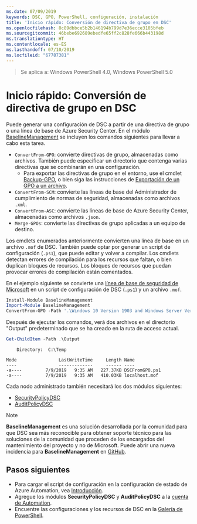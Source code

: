 ```yaml
---
ms.date: 07/09/2019
keywords: DSC, GPO, PowerShell, configuración, instalación
title: 'Inicio rápido: Conversión de directiva de grupo en DSC'
ms.openlocfilehash: 8c89dbbce5b2b146194b799d7e36ecce3105bfeb
ms.sourcegitcommit: 46bebe692689ebedfe65ff2c828fe666b443198d
ms.translationtype: HT
ms.contentlocale: es-ES
ms.lasthandoff: 07/10/2019
ms.locfileid: "67787381"
---
```

> Se aplica a: Windows PowerShell 4.0, Windows PowerShell 5.0

# <a name="quickstart-convert-group-policy-into-dsc"></a>Inicio rápido: Conversión de directiva de grupo en DSC

Puede generar una configuración de DSC a partir de una directiva de grupo o una línea de base de Azure Security Center. En el módulo [BaselineManagement](https://www.powershellgallery.com/packages/BaselineManagement) se incluyen los comandos siguientes para llevar a cabo esta tarea.

- `ConvertFrom-GPO`: convierte directivas de grupo, almacenadas como archivos. También puede especificar un directorio que contenga varias directivas que se combinarán en una configuración.
  - Para exportar las directivas de grupo en el entorno, use el cmdlet [Backup-GPO](/powershell/module/grouppolicy/backup-gpo?view=win10-ps), o bien siga las instrucciones de [Exportación de un GPO a un archivo](/microsoft-desktop-optimization-pack/agpm/export-a-gpo-to-a-file).
- `ConvertFrom-SCM`: convierte las líneas de base del Administrador de cumplimiento de normas de seguridad, almacenadas como archivos `.xml`.
- `ConvertFrom-ASC`: convierte las líneas de base de Azure Security Center, almacenadas como archivos `.json`.
- `Merge-GPOs`: convierte las directivas de grupo aplicadas a un equipo de destino.

Los cmdlets enumerados anteriormente convierten una línea de base en un archivo `.mof` de DSC. También puede optar por generar un script de configuración (`.ps1`), que puede editar y volver a compilar. Los cmdlets detectan errores de compilación para los recursos que faltan, o bien duplican bloques de recursos. Los bloques de recursos que puedan provocar errores de compilación están comentados.

En el ejemplo siguiente se convierte una [línea de base de seguridad de Microsoft](https://www.microsoft.com/en-us/download/details.aspx?id=55319) en un script de configuración de DSC (`.ps1`) y un archivo `.mof`.

```powershell
Install-Module BaselineManagement
Import-Module BaselineManagement
ConvertFrom-GPO -Path '.\Windows 10 Version 1903 and Windows Server Version 1903 Security Baseline\GPOs\' -OutputConfigurationScript
```

Después de ejecutar los comandos, verá dos archivos en el directorio "Output" predeterminado que se ha creado en la ruta de acceso actual.

```powershell
Get-ChildItem -Path .\Output
```

```Output
    Directory:  C:\Temp

Mode                LastWriteTime     Length Name
----                -------------     ------ ----
-a----         7/9/2019   9:35 AM   227.37KB DSCFromGPO.ps1
-a----         7/9/2019   9:35 AM   410.03KB localhost.mof
```

Cada nodo administrado también necesitará los dos módulos siguientes:

- [SecurityPolicyDSC](https://www.powershellgallery.com/packages/SecurityPolicyDsc)
- [AuditPolicyDSC](https://www.powershellgallery.com/packages/AuditPolicyDsc)

> [!NOTE]
> **BaselineManagement** es una solución desarrollada por la comunidad para que DSC sea más reconocible para obtener soporte técnico para las soluciones de la comunidad que proceden de los encargados del mantenimiento del proyecto y no de Microsoft. Puede abrir una nueva incidencia para **BaselineManagement** en [GitHub](https://github.com/microsoft/BaselineManagement).

## <a name="next-steps"></a>Pasos siguientes

- Para cargar el script de configuración en la configuración de estado de Azure Automation, vea [Introducción](/automation/automation-dsc-getting-started#importing-a-configuration-into-azure-automation).
- Agregue los módulos **SecurityPolicyDSC** y **AuditPolicyDSC** a la [cuenta de Automation](/azure/automation/shared-resources/modules).
- Encuentre las configuraciones y los recursos de DSC en la [Galería de PowerShell](https://www.powershellgallery.com/).
